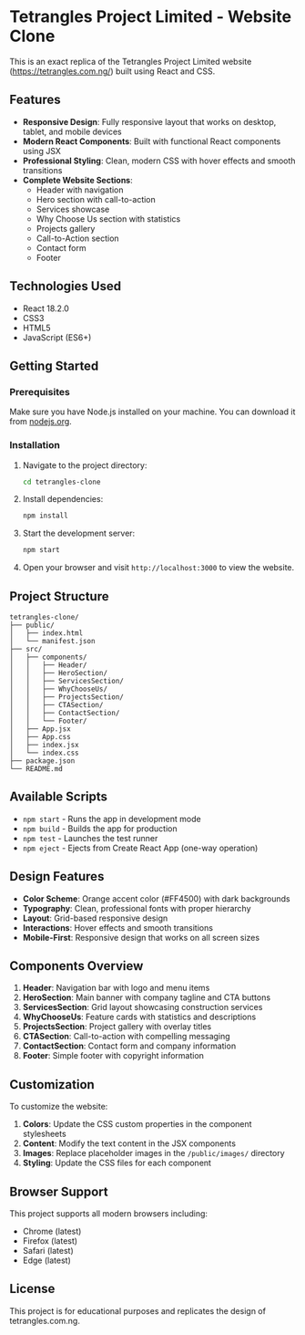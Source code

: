 # Tetrangles Project Limited - Website Clone

This is an exact replica of the Tetrangles Project Limited website (https://tetrangles.com.ng/) built using React and CSS.

## Features

- **Responsive Design**: Fully responsive layout that works on desktop, tablet, and mobile devices
- **Modern React Components**: Built with functional React components using JSX
- **Professional Styling**: Clean, modern CSS with hover effects and smooth transitions
- **Complete Website Sections**:
  - Header with navigation
  - Hero section with call-to-action
  - Services showcase
  - Why Choose Us section with statistics
  - Projects gallery
  - Call-to-Action section
  - Contact form
  - Footer

## Technologies Used

- React 18.2.0
- CSS3
- HTML5
- JavaScript (ES6+)

## Getting Started

### Prerequisites

Make sure you have Node.js installed on your machine. You can download it from [nodejs.org](https://nodejs.org/).

### Installation

1. Navigate to the project directory:
   ```bash
   cd tetrangles-clone
   ```

2. Install dependencies:
   ```bash
   npm install
   ```

3. Start the development server:
   ```bash
   npm start
   ```

4. Open your browser and visit `http://localhost:3000` to view the website.

## Project Structure

```
tetrangles-clone/
├── public/
│   ├── index.html
│   └── manifest.json
├── src/
│   ├── components/
│   │   ├── Header/
│   │   ├── HeroSection/
│   │   ├── ServicesSection/
│   │   ├── WhyChooseUs/
│   │   ├── ProjectsSection/
│   │   ├── CTASection/
│   │   ├── ContactSection/
│   │   └── Footer/
│   ├── App.jsx
│   ├── App.css
│   ├── index.jsx
│   └── index.css
├── package.json
└── README.md
```

## Available Scripts

- `npm start` - Runs the app in development mode
- `npm build` - Builds the app for production
- `npm test` - Launches the test runner
- `npm eject` - Ejects from Create React App (one-way operation)

## Design Features

- **Color Scheme**: Orange accent color (#FF4500) with dark backgrounds
- **Typography**: Clean, professional fonts with proper hierarchy
- **Layout**: Grid-based responsive design
- **Interactions**: Hover effects and smooth transitions
- **Mobile-First**: Responsive design that works on all screen sizes

## Components Overview

1. **Header**: Navigation bar with logo and menu items
2. **HeroSection**: Main banner with company tagline and CTA buttons
3. **ServicesSection**: Grid layout showcasing construction services
4. **WhyChooseUs**: Feature cards with statistics and descriptions
5. **ProjectsSection**: Project gallery with overlay titles
6. **CTASection**: Call-to-action with compelling messaging
7. **ContactSection**: Contact form and company information
8. **Footer**: Simple footer with copyright information

## Customization

To customize the website:

1. **Colors**: Update the CSS custom properties in the component stylesheets
2. **Content**: Modify the text content in the JSX components
3. **Images**: Replace placeholder images in the `/public/images/` directory
4. **Styling**: Update the CSS files for each component

## Browser Support

This project supports all modern browsers including:
- Chrome (latest)
- Firefox (latest)
- Safari (latest)
- Edge (latest)

## License

This project is for educational purposes and replicates the design of tetrangles.com.ng.
